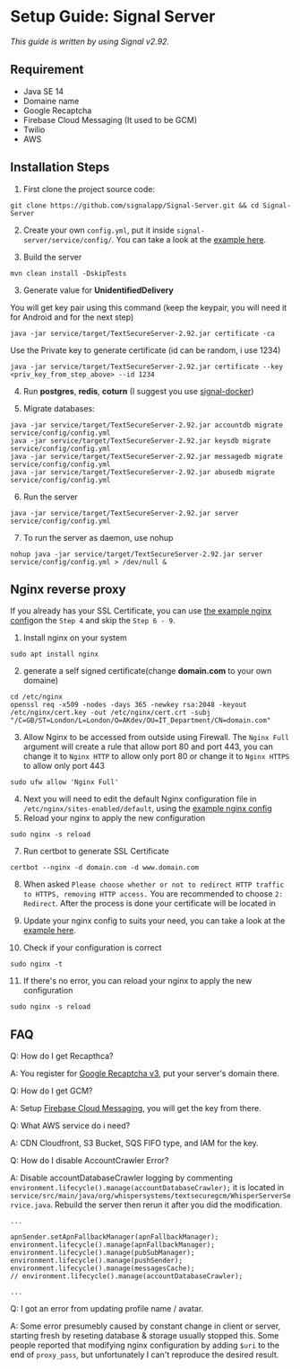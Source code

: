 # Setup Guide: Signal Server

*This guide is written by using Signal v2.92.*

## Requirement

* Java SE 14 
* Domaine name
* Google Recaptcha
* Firebase Cloud Messaging (It used to be GCM)
* Twilio
* AWS

## Installation Steps

1. First clone the project source code:

```
git clone https://github.com/signalapp/Signal-Server.git && cd Signal-Server
```

2. Create your own `config.yml`, put it inside `signal-server/service/config/`. You can take a look at the <a href="https://github.com/aqnouch/Setup-Guide/blob/master/signal-server/example-signal.yml">example here</a>.

3. Build the server

```
mvn clean install -DskipTests
```

3. Generate value for **UnidentifiedDelivery**

You will get key pair using this command (keep the keypair, you will need it for Android and for the next step)
```
java -jar service/target/TextSecureServer-2.92.jar certificate -ca
```

Use the Private key to generate certificate (id can be random, i use 1234)
```
java -jar service/target/TextSecureServer-2.92.jar certificate --key <priv_key_from_step_above> --id 1234
```

4.	Run **postgres**, **redis**, **coturn** (I suggest you use [signal-docker](https://github.com/aqnouch/Setup-Guide/tree/master/signal-docker))

5.	Migrate databases:
```
java -jar service/target/TextSecureServer-2.92.jar accountdb migrate service/config/config.yml
java -jar service/target/TextSecureServer-2.92.jar keysdb migrate service/config/config.yml
java -jar service/target/TextSecureServer-2.92.jar messagedb migrate service/config/config.yml
java -jar service/target/TextSecureServer-2.92.jar abusedb migrate service/config/config.yml
```

6.	Run the server
```
java -jar service/target/TextSecureServer-2.92.jar server service/config/config.yml
```

7. To run the server as daemon, use nohup
```
nohup java -jar service/target/TextSecureServer-2.92.jar server service/config/config.yml > /dev/null &
```

## Nginx reverse proxy

If you already has your SSL Certificate, you can use [the example nginx config](../master/signal-server/example-nginx.conf)on the `Step 4` and skip the `Step 6 - 9`.

1. Install nginx on your system
```
sudo apt install nginx     
```

2. generate a self signed certificate(change **domain.com** to your own domaine)
```
cd /etc/nginx
openssl req -x509 -nodes -days 365 -newkey rsa:2048 -keyout /etc/nginx/cert.key -out /etc/nginx/cert.crt -subj "/C=GB/ST=London/L=London/O=AKdev/OU=IT_Department/CN=domain.com"
```

3. Allow Nginx to be accessed from outside using Firewall. The `Nginx Full` argument will create a rule that allow port 80 and port 443, you can change it to `Nginx HTTP` to allow only port 80 or change it to `Nginx HTTPS` to allow only port 443
```
sudo ufw allow 'Nginx Full'
```

4. Next you will need to edit the default Nginx configuration file in `/etc/nginx/sites-enabled/default`, using the [example nginx config](../master/signal-server/example-nginx.conf)
6. Reload your nginx to apply the new configuration
```
sudo nginx -s reload

```

7. Run certbot to generate SSL Certificate
```
certbot --nginx -d domain.com -d www.domain.com
```

8. When asked `Please choose whether or not to redirect HTTP traffic to HTTPS, removing HTTP access.` You are recommended to choose `2: Redirect`. After the process is done your certificate will be located in
9. Update your nginx config to suits your need, you can take a look at the [example here](../master/signal-server/example-nginx.conf).

10. Check if your configuration is correct
```
sudo nginx -t
```

11. If there's no error, you can reload your nginx to apply the new configuration
```
sudo nginx -s reload
```

## FAQ
Q: How do I get Recapthca?

A: You register for [Google Recaptcha v3](https://www.google.com/recaptcha/intro/v3.html), put your server's domain there.

Q: How do I get GCM?

A: Setup [Firebase Cloud Messaging](https://firebase.google.com/), you will get the key from there.

Q: What AWS service do i need?

A: CDN Cloudfront, S3 Bucket, SQS FIFO type, and IAM for the key.

Q: How do I disable AccountCrawler Error?

A: Disable accountDatabaseCrawler logging by commenting `environment.lifecycle().manage(accountDatabaseCrawler);` it is located in `service/src/main/java/org/whispersystems/textsecuregcm/WhisperServerService.java`. Rebuild the server then rerun it after you did the modification.

```
...

apnSender.setApnFallbackManager(apnFallbackManager);
environment.lifecycle().manage(apnFallbackManager);
environment.lifecycle().manage(pubSubManager);
environment.lifecycle().manage(pushSender);
environment.lifecycle().manage(messagesCache);
// environment.lifecycle().manage(accountDatabaseCrawler);

...
```

Q: I got an error from updating profile name / avatar.

A: Some error presumebly caused by constant change in client or server, starting fresh by reseting database & storage usually stopped this. Some people reported that modifying nginx configuration by adding `$uri` to the end of `proxy_pass`, but unfortunately I can't reproduce the desired result.
